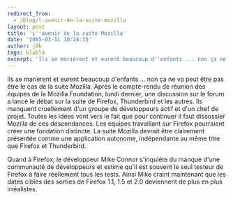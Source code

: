 ```yaml
---
redirect_from:
  - /blog/l-avenir-de-la-suite-mozilla
layout: post
title: 'L''avenir de la suite Mozilla'
date: '2005-03-11 10:28:35'
author: j0k
tags: blabla
excerpt: 'Ils se marièrent et eurent beaucoup d''enfants ... non ça ne va peut être pas être le cas de la suite Mozilla. Après le compte-rendu de réunion des équipes de la Mozilla Foundation, lundi dernier, une discussion sur le forum a lancé le débat sur la suite de Firefox, Thunderbird et les autres.    Ils manquent cruellement d''un groupe de développeurs actif et d''un chef de      ...'
---
```


Ils se marièrent et eurent beaucoup d'enfants ... non ça ne va peut être pas être le cas de la suite Mozilla. Après le compte-rendu de réunion des équipes de la Mozilla Foundation, lundi dernier, une discussion sur le forum a lancé le débat sur la suite de Firefox, Thunderbird et les autres.    Ils manquent cruellement d'un groupe de développeurs actif et d'un chef de projet.
   Toutes les idées vont vers le fait que pour continuer il faut dissossier Mozilla de ces déscendances. Les équipes travaillant sur Firefox pourraient créer une fondation distincte. La suite Mozilla devrait être clairement présentée comme une application autonome, indépendante au même titre que Firefox et Thunderbird.

Quand à Firefox, le développeur Mike Connor s'inquiéte du manque d'une communauté de développeurs et estime qu'il est souvent le seul testeur de Firefox à faire réellement tous les tests. Ainsi Mike craint maintenant que les dates cibles des sorties de Firefox 1.1, 1.5 et 2.0 deviennent de plus en plus irréalistes.
